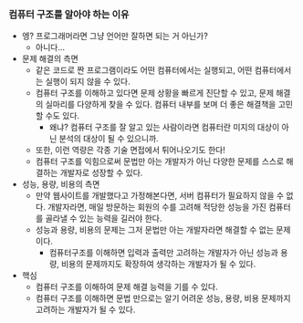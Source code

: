 ### 컴퓨터 구조를 알아야 하는 이유

- 엥? 프로그래머라면 그냥 언어만 잘하면 되는 거 아닌가?
    - 아니다…
- 문제 해결의 측면
    - 같은 코드로 짠 프로그램이라도 어떤 컴퓨터에서는 실행되고, 어떤 컴퓨터에서는 실행이 되지 않을 수 있다.
    - 컴퓨터 구조를 이해하고 있다면 문제 상황을 빠르게 진단할 수 있고, 문제 해결의 실마리를 다양하게 찾을 수 있다. 컴퓨터 내부를 보며 더 좋은 해결책을 고민 할 수도 있다.
        - 왜냐? 컴퓨터 구조를 잘 알고 있는 사람이라면 컴퓨터란 미지의 대상이 아닌 분석의 대상이 될 수 있으니까.
    - 또한, 이런 역량은 각종 기술 면접에서 튀어나오기도 한다!
    - 컴퓨터 구조를 익힘으로써 문법만 아는 개발자가 아닌 다양한 문제를 스스로 해결하는 개발자로 성장할 수 있다.
- 성능, 용량, 비용의 측면
    - 만약 웹사이트를 개발했다고 가정해본다면, 서버 컴퓨터가 필요하지 않을 수 없다. 개발자라면, 매일 방문하는 회원의 수를 고려해 적당한 성능을 가진 컴퓨터를 골라낼 수 있는 능력을 길러야 한다.
    - 성능과 용량, 비용의 문제는 그저 문법만 아는 개발자라면 해결할 수 없는 문제이다.
        - 컴퓨터구조를 이해하면 입력과 출력만 고려하는 개발자가 아닌 성능과 용량, 비용의 문제까지도 확장하여 생각하는 개발자가 될 수 있다.
- 핵심
    - 컴퓨터 구조를 이해하여 문제 해결 능력을 기를 수 있다.
    - 컴퓨터 구조를 이해하면 문법 만으로는 알기 어려운 성능, 용량, 비용 문제까지 고려하는 개발자가 될 수 있다.
